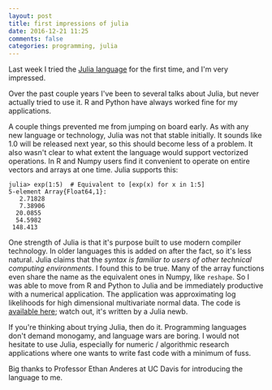 ```yaml
---
layout: post
title: first impressions of julia
date: 2016-12-21 11:25
comments: false
categories: programming, julia
---
```


Last week I tried the [Julia language](http://julialang.org/) for the first
time, and I'm very impressed. 

Over the past couple years I've been to several talks about Julia, but
never actually tried to use it. R and Python have always worked fine for my
applications. 

A couple things prevented me from jumping on board early.
As with any new language or technology, Julia was not that stable
initially. It sounds like 1.0 will be released next year, so this should
become less of a problem.
It also wasn't clear to what extent the language would support
vectorized operations. In R and Numpy users find it convenient to operate
on entire vectors and arrays at one time. Julia supports this:

```
julia> exp(1:5)  # Equivalent to [exp(x) for x in 1:5]
5-element Array{Float64,1}:
   2.71828
   7.38906
  20.0855
  54.5982
 148.413
```

One strength of Julia is that it's purpose built to use modern compiler
technology. In older languages this is added on after the fact, so it's
less natural.  Julia claims that the _syntax is familiar to users of other
technical computing environments_. I found this to be true.  Many of the
array functions even share the name as the equivalent ones in Numpy, like
`reshape`.  So I was able to move from R and Python to Julia and be
immediately productive with a numerical application. The application was
approximating log likelihoods for high dimensional multivariate normal
data. The code is [available
here](https://github.com/clarkfitzg/phd_research/blob/master/analysis/vecchia/Vecchia.jl);
watch out, it's written by a Julia newb.

If you're thinking about trying Julia, then do it.
Programming languages don't demand monogamy, and language wars are boring.
I would not hesitate to use Julia, especially for numeric / algorithmic
research applications where one wants to write fast code with a minimum of
fuss.

Big thanks to Professor Ethan Anderes at UC Davis for introducing the
language to me.
